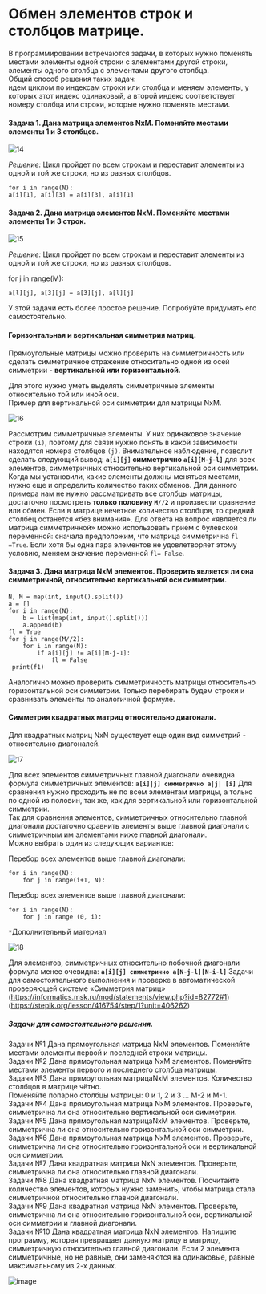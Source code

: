 # Обмен элементов строк и столбцов матрице.
В программировании встречаются задачи, в которых нужно поменять местами элементы одной строки с элементами другой строки, элементы одного столбца с элементами другого столбца.<br>
Общий способ решения таких задач: <br>идем циклом по индексам строки или столбца и меняем элементы, у которых этот индекс одинаковый, а второй индекс соответствует номеру столбца или строки, которые нужно поменять местами.

#### Задача 1. Дана матрица элементов NxM. Поменяйте местами элементы 1 и 3 столбцов.

![14](https://github.com/tvgVita69/python_begin/assets/98489171/a23ed6f2-3085-4ac5-ac83-d0a70a99a8b9)

*Решение:*
Цикл пройдет по всем строкам и переставит элементы из одной и той же строки, но из разных столбцов.
```
for i in range(N):
a[i][1], a[i][3] = a[i][3], a[i][1]
```
#### Задача 2. Дана матрица элементов NxM. Поменяйте местами элементы 1 и 3 строк.

![15](https://github.com/tvgVita69/python_begin/assets/98489171/559fa502-a7c1-452b-b0d9-8c22e0d8f252)
 
*Решение:*
Цикл пройдет по всем строкам и переставит элементы из одной и той же строки, но из разных столбцов.

for j in range(M):
```
a[l][j], a[3][j] = a[3][j], a[l][j]
```

У этой задачи есть более простое решение. Попробуйте придумать его самостоятельно. 
#### Горизонтальная и вертикальная симметрия матриц.

Прямоугольные матрицы можно проверить на симметричность или сделать симметричное отражение относительно одной из осей симметрии - **вертикальной или горизонтальной.**

Для этого нужно уметь выделять симметричные элементы относительно той или иной оси.<br>
Пример для вертикальной оси симметрии для матрицы NxM.

![16](https://github.com/tvgVita69/python_begin/assets/98489171/3e923b16-a0a3-45c9-942d-03034a8b02c9)

Рассмотрим симметричные элементы. У них одинаковое значение строки ``(i)``, поэтому для связи нужно понять в какой зависимости находятся номера столбцов ``(j)``.
Внимательное наблюдение, позволит сделать следующий вывод: **``a[i][j]`` симметрично ``a[i][M-j-l]``** для всех элементов, симметричных относительно вертикальной оси симметрии.
Когда мы установили, какие элементы должны меняться местами, нужно еще и определить количество таких обменов. Для данного примера нам не нужно рассматривать все столбцы матрицы, достаточно посмотреть **только половину ``М//2``** и произвести сравнение или обмен. Если в матрице нечетное количество столбцов, то средний столбец останется «без внимания».
Для ответа на вопрос «является ли матрица симметричной» можно использовать прием с булевской переменной: сначала предположим, что матрица симметрична ``fl =True``. Если хотя бы одна пара элементов не удовлетворяет этому условию, меняем значение переменной ``fl= False``.
#### Задача 3. Дана матрица NxM элементов. Проверить является ли она симметричной, относительно вертикальной оси симметрии.
```
N, М = map(int, input().split()) 
а = [] 
for i in range(N): 
    b = list(map(int, input().split())) 
    a.append(b) 
fl = True 
for j in range(M//2): 
    for i in range(N): 
        if a[i][j] != a[i][M-j-1]: 
            fl = False 
 print(f1)
```

Аналогично можно проверить симметричность матрицы относительно горизонтальной оси симметрии. Только перебирать будем строки и сравнивать элементы по аналогичной формуле. 
#### Симметрия квадратных матриц относительно диагонали.
Для квадратных матриц NxN существует еще один вид симметрий - относительно диагоналей.

![17](https://github.com/tvgVita69/python_begin/assets/98489171/fdb80129-63d7-4061-923e-337a09b306d0)

Для всех элементов симметричных главной диагонали очевидна формула симметричных элементов:
**``a[i]|j] симметрично a|j| [i]``**
Для сравнения нужно проходить не по всем элементам матрицы, а только по одной из половин, так же, как для вертикальной или горизонтальной симметрии.<br>
Так для сравнения элементов, симметричных относительно главной диагонали достаточно сравнить элементы выше главной диагонали с симметричным им элементами ниже главной диагонали. <br>
Можно выбрать один из следующих вариантов:

Перебор всех элементов выше главной диагонали:
```
for i in range(N):
    for j in range(i+1, N):
```

Перебор всех элементов выше главной диагонали:
```
for i in range(N):
    for j in range (0, i):
```

``*``Дополнительный материал

![18](https://github.com/tvgVita69/python_begin/assets/98489171/b2977b7d-669f-487c-a0a3-dde811693d4c)

Для элементов, симметричных относительно побочной диагонали формула менее очевидна:
**``a[i][j] симметрично a[N-j-l][N-i-l]``**
Задачи для самостоятельного выполнения и проверке в автоматической проверяющей системе «Симметрия матриц»<br> (https://informatics.msk.ru/mod/statements/view.php?id=82772#1) <br>
(https://stepik.org/lesson/416754/step/1?unit=406262)<br>
##### Задачи для самостоятельного решения.

Задачи №1 Дана прямоугольная матрица NxM элементов. Поменяйте местами элементы первой и последней строки матрицы.<br>
Задачи №2 Дана прямоугольная матрица NxM элементов. Поменяйте местами элементы первого и последнего столбца матрицы.<br>
Задачи №3 Дана прямоугольная матрицаNxM элементов. Количество столбцов в матрице чётно.<br>
Поменяйте попарно столбцы матрицы: 0 и 1, 2 и 3 ... М-2 и М-1.<br>
Задачи №4 Дана прямоугольная матрица NxM элементов. Проверьте, симметрична ли она относительно вертикальной оси симметрии.<br>
Задачи №5 Дана прямоугольная матрицаNxM элементов. Проверьте, симметрична ли она относительно горизонтальной оси симметрии.<br>
Задачи №6 Дана прямоугольная матрица NxM элементов. Проверьте, симметрична ли она относительно горизонтальной оси и вертикальной оси симметрии.<br>
Задачи №7 Дана квадратная матрица NxN элементов. Проверьте, симметрична ли она относительно главной диагонали.<br>
Задачи №8 Дана квадратная матрица NxN элементов. Посчитайте количество элементов, которых нужно заменить, чтобы матрица стала симметричной относительно главной диагонали.<br>
Задачи №9 Дана квадратная матрица NxN элементов. Проверьте, симметрична ли она относительно горизонтальной оси, вертикальной оси симметрии и главной диагонали.<br>
Задачи №10 Дана квадратная матрица NxN элементов. Напишите программу, которая превращает данную матрицу в матрицу, симметричную относительно главной диагонали. Если 2 элемента
симметричные, но не равные, они заменяются на одинаковые, равные максимальному из 2-х данных.

![image](https://github.com/tvgVita69/python_begin/assets/98489171/a237ebc0-4c51-4402-8c13-6b35c17da3f8)








